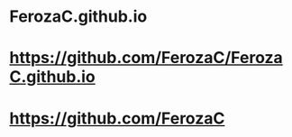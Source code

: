 # FerozaC.github.io      
# https://github.com/FerozaC/FerozaC.github.io
# https://github.com/FerozaC